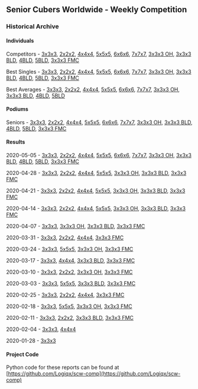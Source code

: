 ## Senior Cubers Worldwide - Weekly Competition
### Historical Archive
#### Individuals
Competitors - [3x3x3](3x3x3/persons.md), [2x2x2](2x2x2/persons.md), [4x4x4](4x4x4/persons.md), [5x5x5](5x5x5/persons.md), [6x6x6](6x6x6/persons.md), [7x7x7](7x7x7/persons.md), [3x3x3 OH](oh/persons.md), [3x3x3 BLD](3bld/persons.md), [4BLD](4bld/persons.md), [5BLD](5bld/persons.md), [3x3x3 FMC](fmc/persons.md)

Best Singles - [3x3x3](3x3x3/singles.md), [2x2x2](2x2x2/singles.md), [4x4x4](4x4x4/singles.md), [5x5x5](5x5x5/singles.md), [6x6x6](6x6x6/singles.md), [7x7x7](7x7x7/singles.md), [3x3x3 OH](oh/singles.md), [3x3x3 BLD](3bld/singles.md), [4BLD](4bld/singles.md), [5BLD](5bld/singles.md), [3x3x3 FMC](fmc/singles.md)

Best Averages - [3x3x3](3x3x3/averages.md), [2x2x2](2x2x2/averages.md), [4x4x4](4x4x4/averages.md), [5x5x5](5x5x5/averages.md), [6x6x6](6x6x6/averages.md), [7x7x7](7x7x7/averages.md), [3x3x3 OH](oh/averages.md), [3x3x3 BLD](3bld/averages.md), [4BLD](4bld/averages.md), [5BLD](5bld/averages.md)

#### Podiums
Seniors - [3x3x3](3x3x3/README.md), [2x2x2](2x2x2/README.md), [4x4x4](4x4x4/README.md), [5x5x5](5x5x5/README.md), [6x6x6](6x6x6/README.md), [7x7x7](7x7x7/README.md), [3x3x3 OH](oh/README.md), [3x3x3 BLD](3bld/README.md), [4BLD](4bld/README.md), [5BLD](5bld/README.md), [3x3x3 FMC](fmc/README.md)

#### Results
2020-05-05 - [3x3x3](3x3x3/results/2020-05-05.md), [2x2x2](2x2x2/results/2020-05-05.md), [4x4x4](4x4x4/results/2020-05-05.md), [5x5x5](5x5x5/results/2020-05-05.md), [6x6x6](6x6x6/results/2020-05-05.md), [7x7x7](7x7x7/results/2020-05-05.md), [3x3x3 OH](oh/results/2020-05-05.md), [3x3x3 BLD](3bld/results/2020-05-05.md), [4BLD](4bld/results/2020-05-05.md), [5BLD](5bld/results/2020-05-05.md), [3x3x3 FMC](fmc/results/2020-05-05.md)

2020-04-28 - [3x3x3](3x3x3/results/2020-04-28.md), [2x2x2](2x2x2/results/2020-04-28.md), [4x4x4](4x4x4/results/2020-04-28.md), [5x5x5](5x5x5/results/2020-04-28.md), [3x3x3 OH](oh/results/2020-04-28.md), [3x3x3 BLD](3bld/results/2020-04-28.md), [3x3x3 FMC](fmc/results/2020-04-28.md)

2020-04-21 - [3x3x3](3x3x3/results/2020-04-21.md), [2x2x2](2x2x2/results/2020-04-21.md), [4x4x4](4x4x4/results/2020-04-21.md), [5x5x5](5x5x5/results/2020-04-21.md), [3x3x3 OH](oh/results/2020-04-21.md), [3x3x3 BLD](3bld/results/2020-04-21.md), [3x3x3 FMC](fmc/results/2020-04-21.md)

2020-04-14 - [3x3x3](3x3x3/results/2020-04-14.md), [2x2x2](2x2x2/results/2020-04-14.md), [4x4x4](4x4x4/results/2020-04-14.md), [5x5x5](5x5x5/results/2020-04-14.md), [3x3x3 OH](oh/results/2020-04-14.md), [3x3x3 BLD](3bld/results/2020-04-14.md), [3x3x3 FMC](fmc/results/2020-04-14.md)

2020-04-07 - [3x3x3](3x3x3/results/2020-04-07.md), [3x3x3 OH](oh/results/2020-04-07.md), [3x3x3 BLD](3bld/results/2020-04-07.md), [3x3x3 FMC](fmc/results/2020-04-07.md)

2020-03-31 - [3x3x3](3x3x3/results/2020-03-31.md), [2x2x2](2x2x2/results/2020-03-31.md), [4x4x4](4x4x4/results/2020-03-31.md), [3x3x3 FMC](fmc/results/2020-03-31.md)

2020-03-24 - [3x3x3](3x3x3/results/2020-03-24.md), [5x5x5](5x5x5/results/2020-03-24.md), [3x3x3 OH](oh/results/2020-03-24.md), [3x3x3 FMC](fmc/results/2020-03-24.md)

2020-03-17 - [3x3x3](3x3x3/results/2020-03-17.md), [4x4x4](4x4x4/results/2020-03-17.md), [3x3x3 BLD](3bld/results/2020-03-17.md), [3x3x3 FMC](fmc/results/2020-03-17.md)

2020-03-10 - [3x3x3](3x3x3/results/2020-03-10.md), [2x2x2](2x2x2/results/2020-03-10.md), [3x3x3 OH](oh/results/2020-03-10.md), [3x3x3 FMC](fmc/results/2020-03-10.md)

2020-03-03 - [3x3x3](3x3x3/results/2020-03-03.md), [5x5x5](5x5x5/results/2020-03-03.md), [3x3x3 BLD](3bld/results/2020-03-03.md), [3x3x3 FMC](fmc/results/2020-03-03.md)

2020-02-25 - [3x3x3](3x3x3/results/2020-02-25.md), [2x2x2](2x2x2/results/2020-02-25.md), [4x4x4](4x4x4/results/2020-02-25.md), [3x3x3 FMC](fmc/results/2020-02-25.md)

2020-02-18 - [3x3x3](3x3x3/results/2020-02-18.md), [5x5x5](5x5x5/results/2020-02-18.md), [3x3x3 OH](oh/results/2020-02-18.md), [3x3x3 FMC](fmc/results/2020-02-18.md)

2020-02-11 - [3x3x3](3x3x3/results/2020-02-11.md), [2x2x2](2x2x2/results/2020-02-11.md), [3x3x3 BLD](3bld/results/2020-02-11.md), [3x3x3 FMC](fmc/results/2020-02-11.md)

2020-02-04 - [3x3x3](3x3x3/results/2020-02-04.md), [4x4x4](4x4x4/results/2020-02-04.md)

2020-01-28 - [3x3x3](3x3x3/results/2020-01-28.md)

#### Project Code
Python code for these reports can be found at [https://github.com/Logiqx/scw-comp](https://github.com/Logiqx/scw-comp)

<!-- Global site tag (gtag.js) - Google Analytics -->
<script async src="https://www.googletagmanager.com/gtag/js?id=UA-86348435-3"></script>
<script>window.dataLayer = window.dataLayer || []; function gtag() {dataLayer.push(arguments);} gtag('js', new Date()); gtag('config', 'UA-86348435-3');</script>
